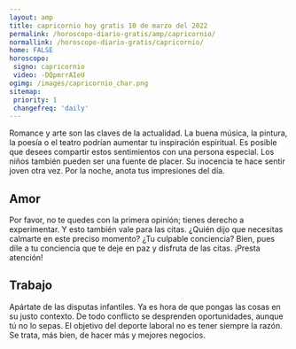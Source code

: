```yaml
---
layout: amp
title: capricornio hoy gratis 10 de marzo del 2022 
permalink: /horoscopo-diario-gratis/amp/capricornio/
normallink: /horoscopo-diario-gratis/capricornio/
home: FALSE
horoscopo:
 signo: capricornio
 video: -DQpmrrAIeU
ogimg: /images/capricornio_char.png
sitemap:
 priority: 1
 changefreq: 'daily'
---
```



Romance y arte son las claves de la actualidad. La buena música, la pintura, la poesía o el teatro podrían aumentar tu inspiración espiritual. Es posible que desees compartir estos sentimientos con una persona especial. Los niños también pueden ser una fuente de placer. Su inocencia te hace sentir joven otra vez. Por la noche, anota tus impresiones del día.

## Amor

Por favor, no te quedes con la primera opinión; tienes derecho a experimentar. Y esto también vale para las citas. ¿Quién dijo que necesitas calmarte en este preciso momento? ¿Tu culpable conciencia? Bien, pues dile a tu conciencia que te deje en paz y disfruta de las citas. ¡Presta atención!

## Trabajo

Apártate de las disputas infantiles. Ya es hora de que pongas las cosas en su justo contexto. De todo conflicto se desprenden oportunidades, aunque tú no lo sepas. El objetivo del deporte laboral no es tener siempre la razón. Se trata, más bien, de hacer más y mejores negocios.